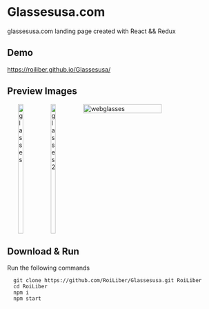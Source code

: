 # Glassesusa.com

glassesusa.com landing page created with React && Redux

## Demo

https://roiliber.github.io/Glassesusa/

## Preview Images

<div style="display: flex; justify-content: center;">
  <img src="https://i.ibb.co/BgSJ2nk/glasses.jpg" alt="glasses" border="0" width="15%" height="300px" margin: "20px">
  <img src="https://i.ibb.co/NY7ZBt9/glasses2.jpg" alt="glasses2" border="0" width="15%" height="300px" margin: "20px">
  <img src="https://i.ibb.co/ngPd0XS/webglasses.jpg" alt="webglasses" border="0" width="60%" margin: "20px">
</div>

## Download & Run
Run the following commands
```
  git clone https://github.com/RoiLiber/Glassesusa.git RoiLiber
  cd RoiLiber
  npm i
  npm start
```
